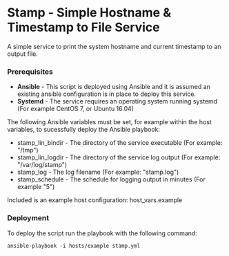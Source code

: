 # Stamp - Simple Hostname & Timestamp to File Service

A simple service to print the system hostname and current timestamp to an output file.

### Prerequisites

* **Ansible** - This script is deployed using Ansible and it is assumed an existing ansible configuration is in place to deploy this service.
* **Systemd** - The service requires an operating system running systemd (For example CentOS 7, or Ubuntu 16.04)

The following Ansible variables must be set, for example within the host variables, to sucessfully deploy the Ansible playbook:

* stamp_lin_bindir - The directory of the service executable (For example: "/tmp")
* stamp_lin_logdir - The directory of the service log output (For example: "/var/log/stamp")
* stamp_log - The log filename (For example: "stamp.log")
* stamp_schedule - The schedule for logging output in minutes (For example "5")

Included is an example host configuration: host_vars.example

### Deployment

To deploy the script run the playbook with the following command:

```
ansible-playbook -i hosts/example stamp.yml
```

